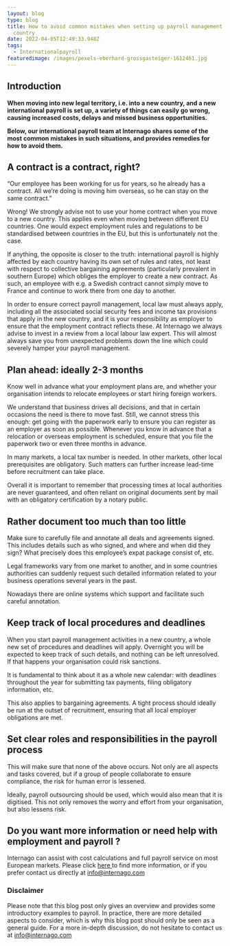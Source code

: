 ```yaml
---
layout: blog
type: blog
title: How to avoid common mistakes when setting up payroll management in a new
  country
date: 2022-04-05T12:49:33.948Z
tags:
  - Internationalpayroll
featuredimage: /images/pexels-eberhard-grossgasteiger-1612461.jpg
---
```


<!--StartFragment-->

## Introduction

**When moving into new legal territory, i.e. into a new country, and a new international payroll is set up, a variety of things can easily go wrong, causing increased costs, delays and missed business opportunities.**

**Below, our international payroll team at Internago shares some of the most common mistakes in such situations, and provides remedies for how to avoid them.**

## A contract is a contract, right?

“Our employee has been working for us for years, so he already has a contract. All we’re doing is moving him overseas, so he can stay on the same contract.”

Wrong! We strongly advise not to use your home contract when you move to a new country. This applies even when moving between different EU countries. One would expect employment rules and regulations to be standardised between countries in the EU, but this is unfortunately not the case.

If anything, the opposite is closer to the truth: international payroll is highly affected by each country having its own set of rules and rates, not least with respect to collective bargaining agreements (particularly prevalent in southern Europe) which obliges the employer to create a new contract. As such, an employee with e.g. a Swedish contract cannot simply move to France and continue to work there from one day to another.

In order to ensure correct payroll management, local law must always apply, including all the associated social security fees and income tax provisions that apply in the new country, and it is your responsibility as employer to ensure that the employment contract reflects these. At Internago we always advise to invest in a review from a local labour law expert. This will almost always save you from unexpected problems down the line which could severely hamper your payroll management.

## Plan ahead: ideally 2-3 months

Know well in advance what your employment plans are, and whether your organisation intends to relocate employees or start hiring foreign workers.

We understand that business drives all decisions, and that in certain occasions the need is there to move fast. Still, we cannot stress this enough: get going with the paperwork early to ensure you can register as an employer as soon as possible. Whenever you know in advance that a relocation or overseas employment is scheduled, ensure that you file the paperwork two or even three months in advance.

In many markets, a local tax number is needed. In other markets, other local prerequisites are obligatory. Such matters can further increase lead-time before recruitment can take place.

Overall it is important to remember that processing times at local authorities are never guaranteed, and often reliant on original documents sent by mail with an obligatory certification by a notary public.

## Rather document too much than too little

Make sure to carefully file and annotate all deals and agreements signed. This includes details such as who signed, and where and when did they sign? What precisely does this employee’s expat package consist of, etc.

Legal frameworks vary from one market to another, and in some countries authorities can suddenly request such detailed information related to your business operations several years in the past.

Nowadays there are online systems which support and facilitate such careful annotation.

## Keep track of local procedures and deadlines

When you start payroll management activities in a new country, a whole new set of procedures and deadlines will apply. Overnight you will be expected to keep track of such details, and nothing can be left unresolved. If that happens your organisation could risk sanctions.

It is fundamental to think about it as a whole new calendar: with deadlines throughout the year for submitting tax payments, filing obligatory information, etc.

This also applies to bargaining agreements. A tight process should ideally be run at the outset of recruitment, ensuring that all local employer obligations are met.

## Set clear roles and responsibilities in the payroll process

This will make sure that none of the above occurs. Not only are all aspects and tasks covered, but if a group of people collaborate to ensure compliance, the risk for human error is lessened.

Ideally, payroll outsourcing should be used, which would also mean that it is digitised. This not only removes the worry and effort from your organisation, but also lessens risk.

## Do you want more information or need help with employment and payroll ?

Internago can assist with cost calculations and full payroll service on most European markets. Please click [here ](https://www.internago.com/our-services)to find more information, or if you prefer contact us directly at [info@internago.com](mailto:info@internago.com)

### Disclaimer

Please note that this blog post only gives an overview and provides some introductory examples to payroll. In practice, there are more detailed aspects to consider, which is why this blog post should only be seen as a general guide. For a more in-depth discussion, do not hesitate to contact us at [info@internago.com](mailto:info@internago.com)

<!--EndFragment-->
